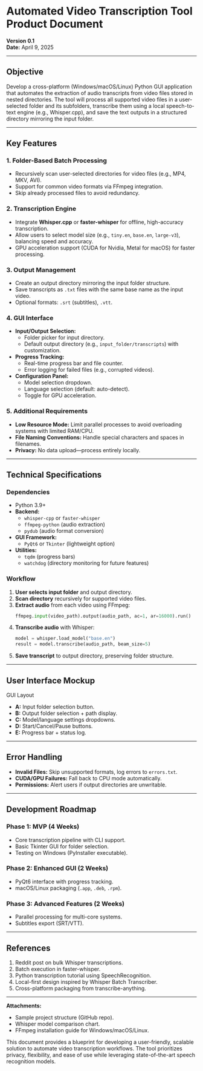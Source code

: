 # **Automated Video Transcription Tool Product Document**  
**Version 0.1**  
**Date:** April 9, 2025  

---

## **Objective**  
Develop a cross-platform (Windows/macOS/Linux) Python GUI application that automates the extraction of audio transcripts from video files stored in nested directories. The tool will process all supported video files in a user-selected folder and its subfolders, transcribe them using a local speech-to-text engine (e.g., Whisper.cpp), and save the text outputs in a structured directory mirroring the input folder.  

---

## **Key Features**  
### **1. Folder-Based Batch Processing**  
- Recursively scan user-selected directories for video files (e.g., MP4, MKV, AVI).  
- Support for common video formats via FFmpeg integration.  
- Skip already processed files to avoid redundancy.  

### **2. Transcription Engine**  
- Integrate **Whisper.cpp** or **faster-whisper** for offline, high-accuracy transcription.  
- Allow users to select model size (e.g., `tiny.en`, `base.en`, `large-v3`), balancing speed and accuracy.  
- GPU acceleration support (CUDA for Nvidia, Metal for macOS) for faster processing.  

### **3. Output Management**  
- Create an output directory mirroring the input folder structure.  
- Save transcripts as `.txt` files with the same base name as the input video.  
- Optional formats: `.srt` (subtitles), `.vtt`.  

### **4. GUI Interface**  
- **Input/Output Selection:**  
  - Folder picker for input directory.  
  - Default output directory (e.g., `input_folder/transcripts`) with customization.  
- **Progress Tracking:**  
  - Real-time progress bar and file counter.  
  - Error logging for failed files (e.g., corrupted videos).  
- **Configuration Panel:**  
  - Model selection dropdown.  
  - Language selection (default: auto-detect).  
  - Toggle for GPU acceleration.  

### **5. Additional Requirements**  
- **Low Resource Mode:** Limit parallel processes to avoid overloading systems with limited RAM/CPU.  
- **File Naming Conventions:** Handle special characters and spaces in filenames.  
- **Privacy:** No data upload—process entirely locally.  

---

## **Technical Specifications**  
### **Dependencies**  
- Python 3.9+  
- **Backend:**  
  - `whisper-cpp` or `faster-whisper`  
  - `ffmpeg-python` (audio extraction)  
  - `pydub` (audio format conversion)  
- **GUI Framework:**  
  - `PyQt6` or `Tkinter` (lightweight option)  
- **Utilities:**  
  - `tqdm` (progress bars)  
  - `watchdog` (directory monitoring for future features)  

### **Workflow**  
1. **User selects input folder** and output directory.  
2. **Scan directory** recursively for supported video files.  
3. **Extract audio** from each video using FFmpeg:  
   ```python  
   ffmpeg.input(video_path).output(audio_path, ac=1, ar=16000).run()  
   ```
4. **Transcribe audio** with Whisper:  
   ```python  
   model = whisper.load_model("base.en")  
   result = model.transcribe(audio_path, beam_size=5)  
   ```
5. **Save transcript** to output directory, preserving folder structure.  

---

## **User Interface Mockup**  
GUI Layout  
- **A:** Input folder selection button.  
- **B:** Output folder selection + path display.  
- **C:** Model/language settings dropdowns.  
- **D:** Start/Cancel/Pause buttons.  
- **E:** Progress bar + status log.  

---

## **Error Handling**  
- **Invalid Files:** Skip unsupported formats, log errors to `errors.txt`.  
- **CUDA/GPU Failures:** Fall back to CPU mode automatically.  
- **Permissions:** Alert users if output directories are unwritable.  

---

## **Development Roadmap**  
### **Phase 1: MVP (4 Weeks)**  
- Core transcription pipeline with CLI support.  
- Basic Tkinter GUI for folder selection.  
- Testing on Windows (PyInstaller executable).  

### **Phase 2: Enhanced GUI (2 Weeks)**  
- PyQt6 interface with progress tracking.  
- macOS/Linux packaging (`.app`, `.deb`, `.rpm`).  

### **Phase 3: Advanced Features (2 Weeks)**  
- Parallel processing for multi-core systems.  
- Subtitles export (SRT/VTT).  

---

## **References**  
1. Reddit post on bulk Whisper transcriptions.  
2. Batch execution in faster-whisper.  
3. Python transcription tutorial using SpeechRecognition.  
4. Local-first design inspired by Whisper Batch Transcriber.  
5. Cross-platform packaging from transcribe-anything.  

--- 

**Attachments:**  
- Sample project structure (GitHub repo).  
- Whisper model comparison chart.  
- FFmpeg installation guide for Windows/macOS/Linux.  

This document provides a blueprint for developing a user-friendly, scalable solution to automate video transcription workflows. The tool prioritizes privacy, flexibility, and ease of use while leveraging state-of-the-art speech recognition models.